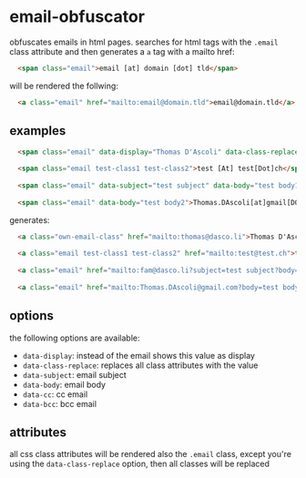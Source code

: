 # email-obfuscator

obfuscates emails in html pages. searches for html tags with the `.email` class attribute and then generates a `a` tag with a mailto href:

```html
  <span class="email">email [at] domain [dot] tld</span>
```
will be rendered the follwing:

```html
  <a class="email" href="mailto:email@domain.tld">email@domain.tld</a>
```

## examples

```html
  <span class="email" data-display="Thomas D'Ascoli" data-class-replace="own-email-class">thomas [at] dasco [dot] li</span>
  
  <span class="email test-class1 test-class2">test [At] test[Dot]ch</span>
  
  <span class="email" data-subject="test subject" data-body="test body1">fam [AT]dasco [dot]li</span>
  
  <span class="email" data-body="test body2">Thomas.DAscoli[at]gmail[DOT]com</span>
```

generates:

```html
  <a class="own-email-class" href="mailto:thomas@dasco.li">Thomas D'Ascoli</a>
  
  <a class="email test-class1 test-class2" href="mailto:test@test.ch">test@test.ch</a>
  
  <a class="email" href="mailto:fam@dasco.li?subject=test subject?body=test body1">fam@dasco.li</a>
  
  <a class="email" href="mailto:Thomas.DAscoli@gmail.com?body=test body2">Thomas.DAscoli@gmail.com</a>
```

## options

the following options are available:

* `data-display`: instead of the email shows this value as display
* `data-class-replace`: replaces all class attributes with the value
* `data-subject`: email subject
* `data-body`: email body
* `data-cc`: cc email
* `data-bcc`: bcc email

## attributes

all css class attributes will be rendered also the `.email` class, except you're using the `data-class-replace` option, then all classes will be replaced
